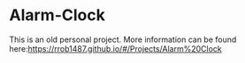# Alarm-Clock
This is an old personal project. More information can be found here:https://rrob1487.github.io/#/Projects/Alarm%20Clock
